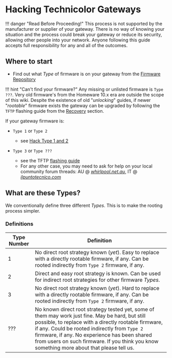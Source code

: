 # Hacking Technicolor Gateways

!!! danger "Read Before Proceeding!"
    This process is not supported by the manufacturer or supplier of your gateway.
    There is no way of knowing your situation and the process could break your gateway or reduce its security, allowing other people into your network.
    Anyone following this guide accepts full responsibility for any and all of the outcomes.

## Where to start

- Find out what *Type* of firmware is on your gateway from the [Firmware Repository](Firmware%20Repository/)

!!! hint "Can't find your firmware?"
    Any missing or unlisted firmware is `Type ???`. Very old firmware's from the Homeware 10.x era are outside the scope of this wiki. Despite the existence of old "*unlocking*" guides, if newer "*rootable*" firmware exists the gateway can be upgraded by following the `TFTP` flashing guide from the [Recovery](Recovery/#boot-p-recovery-mode-tftp-flashing) section.

If your gateway firmware is:

- `Type 1` or `Type 2` 
  - see [Hack Type 1 and 2](Hack%20Type%201&2/)
  
- `Type 3` or `Type ???` 
  - see the TFTP [flashing guide](Recovery/#boot-p-recovery-mode-tftp-flashing)
  - For any other case, you may need to ask for help on your local community forum threads: AU @ [*whirlpool.net.au*](https://forums.whirlpool.net.au/thread/9vxxl849), IT @ [*ilpuntotecnico.com*](https://www.ilpuntotecnico.com/forum/index.php/board,9.0.html)

## What are these Types?

We conventionally define three different *Types*. This is to make the rooting process simpler.

### Definitions

| Type Number |     Definition     |
|-------------|--------------------|
|      1      |  No direct root strategy known (*yet*). Easy to replace with a directly rootable firmware, if any. Can be rooted indirectly from `Type 2` firmware, if any. |
|      2      |  Direct and easy root strategy is known. Can be used for indirect root strategies for other firmware *Types*. |
|      3      |  No direct root strategy known (*yet*). Hard to replace with a directly rootable firmware, if any. Can be rooted indirectly from `Type 2` firmware, if any. |
|     ???     |   No known direct root strategy tested yet, some of them may work just fine. May be hard, but still possible, to replace with a directly rootable firmware, if any. Could be rooted indirectly from `Type 2` firmware, if any. No experience has been shared from users on such firmware. If you think you know something more about that please tell us. |
